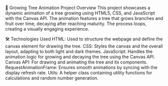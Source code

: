 🌳 Growing Tree Animation
Project Overview
This project showcases a dynamic animation of a tree growing using HTML5, CSS, and JavaScript with the Canvas API. The animation features a tree that grows branches and fruit over time, decaying after reaching maturity. The process loops, creating a visually engaging experience.

🛠️ Technologies Used
HTML: Used to structure the webpage and define the canvas element for drawing the tree.
CSS: Styles the canvas and the overall layout, adapting to both light and dark themes.
JavaScript: Handles the animation logic for growing and decaying the tree using the Canvas API.
Canvas API: For drawing and animating the tree and its components.
RequestAnimationFrame: Ensures smooth animations by syncing with the display refresh rate.
Utils: A helper class containing utility functions for calculations and random number generation.




